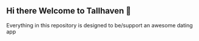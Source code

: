 ## Hi there Welcome to Tallhaven 👋

Everything in this repository is designed to be/support an awesome dating app
<!--

**Here are some ideas to get you started:**

🙋‍♀️ A short introduction - what is your organization all about?


🌈 Contribution guidelines - how can the community get involved?
👩‍💻 Useful resources - where can the community find your docs? Is there anything else the community should know?
🍿 Fun facts - what does your team eat for breakfast?
🧙 Remember, you can do mighty things with the power of [Markdown](https://docs.github.com/github/writing-on-github/getting-started-with-writing-and-formatting-on-github/



It is essential to have a dating app specifically for tall people because it can solve a critical problem faced by tall individuals in the dating world. Height is an essential physical attribute that people consider when looking for a partner, and being tall can be both an advantage and a disadvantage. While some people may find tall individuals attractive, others may be intimidated or uncomfortable with a height difference.

Traditional dating apps do not offer adequate options for tall individuals to filter and find suitable partners based on their height preferences. As a result, tall individuals may struggle to find compatible partners, limiting their dating options and reducing their chances of finding love. This can lead to feelings of frustration, loneliness, and low self-esteem.

A dating app specifically for tall individuals, such as Tallhaven, can solve this problem by providing a platform where tall individuals can find compatible partners based on their height preferences. It offers advanced search filters that allow users to filter potential matches by height, making it easier for tall individuals to find compatible partners. The app's height compatibility algorithm also ensures that users are matched with partners who are a suitable height for them, increasing their chances of finding a successful match.

Moreover, Tallhaven offers a vibrant community of tall singles who share common interests and experiences. This community provides a sense of belonging and support, helping tall individuals build meaningful connections and friendships.

In conclusion, having a dating app specifically for tall people is important because it offers a solution to a critical problem faced by tall individuals in the dating world. It provides a platform where tall individuals can find compatible partners and a community of like-minded individuals. This can improve their dating experiences, boost their confidence, and increase their chances of finding love.



basic-writing-and-formatting-syntax)
-->
